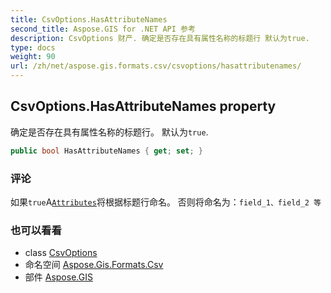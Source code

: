 ```yaml
---
title: CsvOptions.HasAttributeNames
second_title: Aspose.GIS for .NET API 参考
description: CsvOptions 财产. 确定是否存在具有属性名称的标题行 默认为true.
type: docs
weight: 90
url: /zh/net/aspose.gis.formats.csv/csvoptions/hasattributenames/
---
```

## CsvOptions.HasAttributeNames property

确定是否存在具有属性名称的标题行。 默认为`true`.

```csharp
public bool HasAttributeNames { get; set; }
```

### 评论

如果`true`A[`Attributes`](../../../aspose.gis/vectorlayer/attributes/)将根据标题行命名。 否则将命名为：`field_1、field_2 等`

### 也可以看看

* class [CsvOptions](../)
* 命名空间 [Aspose.Gis.Formats.Csv](../../csvoptions/)
* 部件 [Aspose.GIS](../../../)


